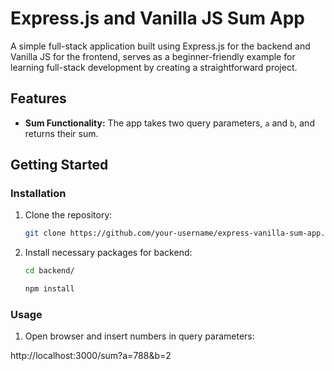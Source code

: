 # Express.js and Vanilla JS Sum App

A simple full-stack application built using Express.js for the backend and Vanilla JS for the frontend, serves as a beginner-friendly example for learning full-stack development by creating a straightforward project.

## Features

-   **Sum Functionality:** The app takes two query parameters, `a` and `b`, and returns their sum.

## Getting Started

### Installation

1. Clone the repository:

    ```bash
    git clone https://github.com/your-username/express-vanilla-sum-app.git
    ```

2. Install necessary packages for backend:

    ```bash
    cd backend/
    ```

    ````bash
    npm install
    ````

### Usage

1. Open browser and insert numbers in query parameters:

http://localhost:3000/sum?a=788&b=2
